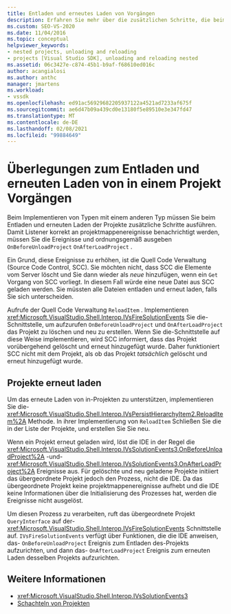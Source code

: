 ```yaml
---
title: Entladen und erneutes Laden von Vorgängen
description: Erfahren Sie mehr über die zusätzlichen Schritte, die beim Entladen und erneuten Laden von in Visual Studio ausgeführten Projekten ausgeführt werden müssen.
ms.custom: SEO-VS-2020
ms.date: 11/04/2016
ms.topic: conceptual
helpviewer_keywords:
- nested projects, unloading and reloading
- projects [Visual Studio SDK], unloading and reloading nested
ms.assetid: 06c3427e-c874-45b1-b9af-f68610ed016c
author: acangialosi
ms.author: anthc
manager: jmartens
ms.workload:
- vssdk
ms.openlocfilehash: ed91ac56929682205937122a4521ad7233af675f
ms.sourcegitcommit: ae6d47b09a439cd0e13180f5e89510e3e347fd47
ms.translationtype: MT
ms.contentlocale: de-DE
ms.lasthandoff: 02/08/2021
ms.locfileid: "99884649"
---
```

# <a name="considerations-for-unloading-and-reloading-nested-projects"></a>Überlegungen zum Entladen und erneuten Laden von in einem Projekt Vorgängen

Beim Implementieren von Typen mit einem anderen Typ müssen Sie beim Entladen und erneuten Laden der Projekte zusätzliche Schritte ausführen. Damit Listener korrekt an projektmappenereignisse benachrichtigt werden, müssen Sie die Ereignisse und ordnungsgemäß ausgeben `OnBeforeUnloadProject` `OnAfterLoadProject` .

Ein Grund, diese Ereignisse zu erhöhen, ist die Quell Code Verwaltung (Source Code Control, SCC). Sie möchten nicht, dass SCC die Elemente vom Server löscht und Sie dann wieder als *neue* hinzufügen, wenn ein `Get` Vorgang von SCC vorliegt. In diesem Fall würde eine neue Datei aus SCC geladen werden. Sie müssten alle Dateien entladen und erneut laden, falls Sie sich unterscheiden.

Aufrufe der Quell Code Verwaltung `ReloadItem` . Implementieren <xref:Microsoft.VisualStudio.Shell.Interop.IVsFireSolutionEvents> Sie die-Schnittstelle, um aufzurufen `OnBeforeUnloadProject` und `OnAfterLoadProject` das Projekt zu löschen und neu zu erstellen. Wenn Sie die-Schnittstelle auf diese Weise implementieren, wird SCC informiert, dass das Projekt vorübergehend gelöscht und erneut hinzugefügt wurde. Daher funktioniert SCC nicht mit dem Projekt, als ob das Projekt *tatsächlich* gelöscht und erneut hinzugefügt wurde.

## <a name="reload-projects"></a>Projekte erneut laden

Um das erneute Laden von in-Projekten zu unterstützen, implementieren Sie die- <xref:Microsoft.VisualStudio.Shell.Interop.IVsPersistHierarchyItem2.ReloadItem%2A> Methode. In ihrer Implementierung von `ReloadItem` Schließen Sie die in der Liste der Projekte, und erstellen Sie Sie neu.

Wenn ein Projekt erneut geladen wird, löst die IDE in der Regel die <xref:Microsoft.VisualStudio.Shell.Interop.IVsSolutionEvents3.OnBeforeUnloadProject%2A> -und- <xref:Microsoft.VisualStudio.Shell.Interop.IVsSolutionEvents3.OnAfterLoadProject%2A> Ereignisse aus. Für gelöschte und neu geladene Projekte initiiert das übergeordnete Projekt jedoch den Prozess, nicht die IDE. Da das übergeordnete Projekt keine projektmappenereignisse aufhebt und die IDE keine Informationen über die Initialisierung des Prozesses hat, werden die Ereignisse nicht ausgelöst.

Um diesen Prozess zu verarbeiten, ruft das übergeordnete Projekt `QueryInterface` auf der- <xref:Microsoft.VisualStudio.Shell.Interop.IVsFireSolutionEvents> Schnittstelle auf. `IVsFireSolutionEvents` verfügt über Funktionen, die die IDE anweisen, das- `OnBeforeUnloadProject` Ereignis zum Entladen des-Projekts aufzurichten, und dann das- `OnAfterLoadProject` Ereignis zum erneuten Laden desselben Projekts aufzurichten.

## <a name="see-also"></a>Weitere Informationen

- <xref:Microsoft.VisualStudio.Shell.Interop.IVsSolutionEvents3>
- [Schachteln von Projekten](../../extensibility/internals/nesting-projects.md)
